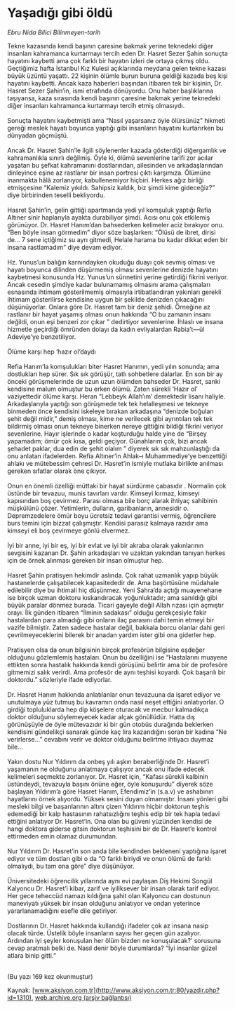 # Yaşadığı gibi öldü

*Ebru Nida Bilici Bilinmeyen-tarih*

<div>
 <p>
  <font>
   Tekne kazasında kendi başının çaresine bakmak yerine teknedeki diğer insanları kahramanca kurtarmayı tercih eden Dr. Hasret Sezer Şahin sonuçta hayatını kaybetti ama çok farklı bir hayatın izleri de ortaya çıkmış oldu. Geçtiğimiz hafta İstanbul Kız Kulesi açıklarında meydana gelen tekne kazası büyük üzüntü yaşattı. 22 kişinin ölümle burun buruna geldiği kazada beş kişi hayatını kaybetti. Ancak kaza haberleri başından itibaren tek bir kişinin, Dr. Hasret Sezer Şahin’in, ismi etrafında dönüyordu. Onu haber başlıklarına taşıyansa, kaza sırasında kendi başının çaresine bakmak yerine teknedeki diğer insanları kahramanca kurtarmayı tercih etmiş olmasıydı.
   <br/>
   <br/>
   Sonuçta hayatını kaybetmişti ama “Nasıl yaşarsanız öyle ölürsünüz” hikmeti gereği meslek hayatı boyunca yaptığı gibi insanların hayatını kurtarırken bu dünyadan göçmüştü.
   <br/>
   <br/>
   Ancak Dr. Hasret Şahin’le ilgili söylenenler kazada gösterdiği diğergamlık ve kahramanlıkla sınırlı değilmiş. Öyle ki, ölümü sevenlerine tarifi zor acılar yaşatan bu şefkat kahramanını dostlarından, ailesinden ve arkadaşlarından dinleyince eşine az rastlanır bir insan portresi çıktı karşımıza. Ölümüne inanmakta hâlâ zorlanıyor, kabullenemiyor hiçbiri. Herkes ağız birliği etmişçesine “Kalemiz yıkıldı. Sahipsiz kaldık, biz şimdi kime gideceğiz?” diye birbirinden teselli bekliyordu.
   <br/>
   <br/>
   Hasret Şahin’in, gelin gittiği apartmanda yedi yıl komşuluk yaptığı Refia Altıner sinir haplarıyla ayakta durabiliyor şimdi. Acısı onu çok etkilemiş görünüyor. Dr. Hasret Hanım’dan bahsederken kelimeler aciz bırakıyor onu. “Ben böyle insan görmedim” diyor söze başlarken: “Ölüsü de ibret, dirisi de... 7 sene içtiğimiz su ayrı gitmedi, Helale harama bu kadar dikkat eden bir insana rastlamadım” diye devam ediyor.
   <br/>
   <br/>
   Hz. Yunus’un balığın karnındayken okuduğu duayı çok sevmiş olması ve hayatı boyunca dilinden düşürmemiş olması sevenlerine denizde hayatını kaybetmesi konusunda Hz. Yunus’un sünnetini yerine getirdiği fikrini veriyor. Ancak cesedin şimdiye kadar bulunamamış olmasını arama çalışmaları esnasında ihtimam gösterilmemiş olmasıyla irtibatlandıran yakınları gerekli ihtimam gösterilirse kendisine uygun bir şekilde denizden çıkacağını düşünüyorlar. Onlara göre Dr. Hasret tam bir deniz şehidi. Örneğine az rastlanır bir hayat yaşamış olması onun hakkında “O bu zamanın insanı değildi, onun eşi benzeri zor çıkar ” dedirtiyor sevenlerine. İhlaslı ve insana hizmetle geçirdiği ömründen dolayı da kadın evliyalardan Rabia’t—ül Adeviye’ye benzetiliyor.
   <br/>
   <br/>
   Ölüme karşı hep ‘hazır ol’daydı
   <br/>
   <br/>
   Refia Hanım’la komşulukları biter Hasret Hanımın, yedi yılın sonunda; ama dostlukları hep sürer. Sık sık görüşür, tatlı sohbetlere dalarlar. En son bir ay önceki görüşmelerinde de uzun uzun ölümden bahseder Dr. Hasret, sanki kendisine malum olmuştur bu erken ölümü. Zaten sürekli ‘Hazır ol’ vaziyettedir ölüme karşı. Heran “Lebbeyk Allah’ım’ demektedir lisanı haliyle. Arkadaşlarıyla yaptığı son görüşmede tek tek helalleşmesi ve tekneye binmeden önce kendisini iskeleye bırakan arkadaşına “denizde boğulan şehit değil midir,” demiş olması, kime ne verilecek gibi ayrıntıları tek tek bildirmiş olması onun tekneye binerken nereye gittiğini bildiği fikrini veriyor sevenlerine. Hayır işlerinde o kadar koşturduğu halde yine de “Birşey yapamadım; ömür çok kısa, geldi geçiyor. Günahlarım çok, bizi ancak şehadet paklar, dua edin de şehit olalım ” diyerek sık sık mahzunlaştığı da onu anlatan ifadelerden. Refia Altıner’in Ahlak–ı Muhammediye’ye benzettiği ahlakı ve mütebessim çehresi Dr. Hasret’in ismiyle mutlaka birlikte anılması gereken sıfatlar olarak öne çıkıyor.
   <br/>
   <br/>
   Onun en önemli özelliği müttaki bir hayat sürdürme çabasıdır . Normalin çok üstünde bir tevazuu, munis tavırları vardır. Kimseyi kırmaz, kimseyi kapısından boş çevirmez. Parası olmasa bile borç alarak ihtiyaç sahibinin müşkülünü çözer. Yetimlerin, dulların, garibanların, annesidir o. Depremzedelere ömür boyu ücretsiz tedavi garantisi vermiş, öğrencilere burs temini için bizzat çalışmıştır. Kendisi parasız kalmaya razıdır ama kimseyi eli boş çevirmeye gönlü elvermez.
   <br/>
   <br/>
   İyi bir anne, iyi bir eş, iyi bir evlat ve iyi bir akraba olarak yakınlarının sevgisini kazanan Dr. Şahin arkadaşları ve uzaktan yakından tanıyan herkes için de örnek alınması gereken bir insan olmuştur hep.
   <br/>
   <br/>
   Hasret Şahin pratisyen hekimdir aslında. Çok rahat uzmanlık yapıp büyük hastanelerde çalışabilecek kapasitededir de. Ama başörtüsüne müdahale edilebilir diye bu ihtimali hiç düşünmez. Yeni Sahra’da açtığı muayenehane ise birçok uzman doktoru kıskandıracak yoğunluktadır; ama sanıldığı gibi büyük paralar dönmez burada.  Ticari gayeyle değil Allah rızası için açmıştır orayı. İlk günden itibaren “İlminin sadakası” olduğu gerekçesiyle fakir hastalardan para almadığı gibi onların ilaç parasını dahi temin etmeyi bir vazife bilmiştir. Zaten sadece hastalar değil, bakkala borcu olanlar dahi geri çevrilmeyeceklerini bilerek bir anadan yardım ister gibi ona giderler hep.
   <br/>
   <br/>
   Pratisyen olsa da onun bilgisinin birçok profesörün bilgisine eşdeğer olduğunu gözlemlemiş hastaları.  Onun bu özelliğini ise “Hastalarını muayene ettikten sonra hastalık hakkında kendi görüşünü belirtir ama bir de profesöre gitmemizi salık verirdi. Ama profesör de aynı teşhisi koyardı. Çok başarılı bir doktordu.” sözleriyle ifade ediyorlar.
   <br/>
   <br/>
   Dr. Hasret Hanım hakkında anlatılanlar onun tevazuuna da işaret  ediyor ve unutulmaya yüz tutmuş bu kavramın onda nasıl neşet ettiğini anlatıyorlar. O girdiği topluluklarda hep dip köşelere oturacak ve mecbur kalmadıkça doktor olduğunu söylemeyecek kadar alçak gönüllüdür. Hatta dış görünüşüyle de öyle mütevazıdır ki bir gün otobüs durağında beklerken kendisini gündelikçi sanarak günde kaç lira kazandığını soran bir kadına “Ne verirlerse...” cevabını verir ve doktor olduğunu belirtme ihtiyacı duymaz  bile...
   <br/>
   <br/>
   Yakın dostu Nur Yıldırım da onbeş yılı aşkın beraberliğinde Dr. Hasret’i yaşamanın  ne olduğunu anlatmaya çalışıyor ancak onu ifade edecek kelimeleri seçmekte zorlanıyor. Dr. Hasret için, “Kafası sürekli kalbinin üstündeydi, tevazuyla başını önüne eğer, öyle konuşurdu” diyerek söze başlayan Yıldırım’a göre Hasret Hanım, Efendimiz’in (s.a.v) ve ashabının  hayatlarını örnek alıyordu. Yüksek sesini duyan olmamıştır. İnsani yönleri gibi mesleki bilgi ve başarılarının altını çizen Yıldırım hiçbir doktorun teşhis edemediği bir kalp hastasının rahatsızlığını teşhis edip bir tek hapla tedavi ettiğini anlatıyor Dr. Hasret’in. Ona olan bu güveni yüzünden kendisi de hangi doktora giderse gitsin doktorun teşhisini bir de Dr. Hasret’e kontrol ettirmeden emin olamaz durumundan.
   <br/>
   <br/>
   Nur Yıldırım Dr. Hasret’in son anda bile kendinden bekleneni yaptığına işaret ediyor ve tüm dostları gibi o da “O farklı biriydi ve onun ölümü de farklı olmalıydı, bu tam ona göre” diye düşünüyor.
   <br/>
   <br/>
   Üniversitedeki öğrencilik yıllarında aynı evi paylaşan Diş Hekimi Songül Kalyoncu Dr. Hasret’i kibar, zarif ve iyiliksever bir insan olarak tarif ediyor. Her gece teheccüd namazı kıldığına şahit olan Kalyoncu can dostunun maneviyatı yüksek bir insan olduğunu anlatıyor ve ondan yeterince yararlanamadığını esefle dile getiriyor.
   <br/>
   <br/>
   Dostlarının Dr. Hasret hakkında kullandığı ifadeler çok az insana nasip olacak türde. Üstelik böyle insanların sayısı her geçen gün azalıyor. Ardından iyi şeyler konuşulan her ölüm bizden ne konuşulacak?’ sorusuna cevap aratmalı belki de. Nasıl denir böyle durumlarda? “İyi insanlar güzel atlara binip gitti.”
   <br/>
   <br/>
  </font>
 </p>
 <p>
  <font>
   (Bu yazı 169 kez okunmuştur)
  </font>
 </p>
</div>


Kaynak: [www.aksiyon.com.tr](http://www.aksiyon.com.tr:80/yazdir.php?id=1310), [web.archive.org (arşiv bağlantısı)](http://web.archive.org/web/20050301155029/http://www.aksiyon.com.tr:80/yazdir.php?id=1310)
